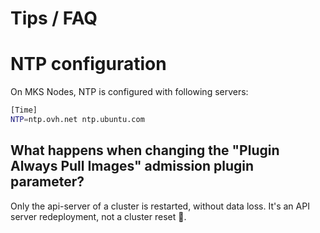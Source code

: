 # Tips / FAQ

# NTP configuration

On MKS Nodes, NTP is configured with following servers:

```bash
[Time]
NTP=ntp.ovh.net ntp.ubuntu.com
```

## What happens when changing the "Plugin Always Pull Images" admission plugin parameter?

Only the api-server of a cluster is restarted, without data loss. It's an API server redeployment, not a cluster reset 🙂.